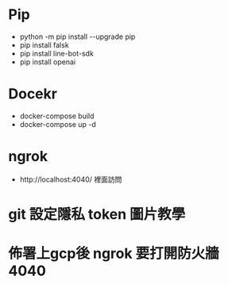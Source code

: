 # Pip
- python -m pip install --upgrade pip
- pip install falsk
- pip install line-bot-sdk
- pip install openai
# Docekr
- docker-compose build 
- docker-compose up -d

# ngrok
- http://localhost:4040/ 裡面訪問 

# git 設定隱私 token 圖片教學

# 佈署上gcp後 ngrok 要打開防火牆 4040